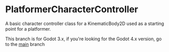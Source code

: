 # PlatformerCharacterController
A basic character controller class for a KinematicBody2D used as a starting point for a platformer.

This branch is for Godot 3.x, if you're looking for the Godot 4.x version, go to the [main](https://github.com/dragon1freak/PlatformerCharacterController/tree/main) branch
